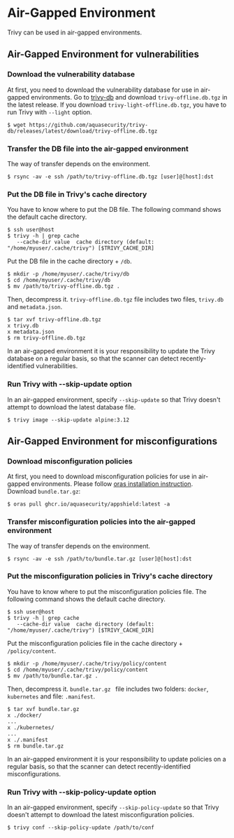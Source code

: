 # Air-Gapped Environment

Trivy can be used in air-gapped environments.


## Air-Gapped Environment for vulnerabilities

### Download the vulnerability database
At first, you need to download the vulnerability database for use in air-gapped environments.
Go to [trivy-db][trivy-db] and download `trivy-offline.db.tgz` in the latest release.
If you download `trivy-light-offline.db.tgz`, you have to run Trivy with `--light` option.

```
$ wget https://github.com/aquasecurity/trivy-db/releases/latest/download/trivy-offline.db.tgz
```

### Transfer the DB file into the air-gapped environment
The way of transfer depends on the environment.

```
$ rsync -av -e ssh /path/to/trivy-offline.db.tgz [user]@[host]:dst
```

### Put the DB file in Trivy's cache directory
You have to know where to put the DB file. The following command shows the default cache directory.

```
$ ssh user@host
$ trivy -h | grep cache
   --cache-dir value  cache directory (default: "/home/myuser/.cache/trivy") [$TRIVY_CACHE_DIR]
```

Put the DB file in the cache directory + `/db`.

```
$ mkdir -p /home/myuser/.cache/trivy/db
$ cd /home/myuser/.cache/trivy/db
$ mv /path/to/trivy-offline.db.tgz .
```

Then, decompress it.
`trivy-offline.db.tgz` file includes two files, `trivy.db` and `metadata.json`.

```
$ tar xvf trivy-offline.db.tgz
x trivy.db
x metadata.json
$ rm trivy-offline.db.tgz
```

In an air-gapped environment it is your responsibility to update the Trivy database on a regular basis, so that the scanner can detect recently-identified vulnerabilities. 

### Run Trivy with --skip-update option
In an air-gapped environment, specify `--skip-update` so that Trivy doesn't attempt to download the latest database file.

```
$ trivy image --skip-update alpine:3.12
```

## Air-Gapped Environment for misconfigurations

### Download misconfiguration policies
At first, you need to download misconfiguration policies for use in air-gapped environments.
Please follow [oras installation instruction][oras]. \
Download `bundle.tar.gz`:

```
$ oras pull ghcr.io/aquasecurity/appshield:latest -a
```

### Transfer misconfiguration policies into the air-gapped environment
The way of transfer depends on the environment.

```
$ rsync -av -e ssh /path/to/bundle.tar.gz [user]@[host]:dst
```

### Put the misconfiguration policies in Trivy's cache directory
You have to know where to put the misconfiguration policies file. The following command shows the default cache directory.

```
$ ssh user@host
$ trivy -h | grep cache
   --cache-dir value  cache directory (default: "/home/myuser/.cache/trivy") [$TRIVY_CACHE_DIR]
```

Put the misconfiguration policies file in the cache directory + `/policy/content`.

```
$ mkdir -p /home/myuser/.cache/trivy/policy/content
$ cd /home/myuser/.cache/trivy/policy/content
$ mv /path/to/bundle.tar.gz .
```

Then, decompress it.
`bundle.tar.gz ` file includes two folders: `docker`, `kubernetes` and file: `.manifest`.

```
$ tar xvf bundle.tar.gz 
x ./docker/
...
x ./kubernetes/
...
x ./.manifest
$ rm bundle.tar.gz
```

In an air-gapped environment it is your responsibility to update policies on a regular basis, so that the scanner can detect recently-identified misconfigurations. 

### Run Trivy with --skip-policy-update option
In an air-gapped environment, specify `--skip-policy-update` so that Trivy doesn't attempt to download the latest misconfiguration policies.

```
$ trivy conf --skip-policy-update /path/to/conf
```

[trivy-db]: https://github.com/aquasecurity/trivy-db/releases
[oras]: https://oras.land/cli/
